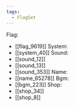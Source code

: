 ```yaml
---
tags:
  - FlagSet
---
```

Flag:
- [[flag_9619]]
System:
- [[system_40]]
Sound:
- [[sound_12]]
- [[sound_13]]
- [[sound_353]]
Name:
- [[name_65278]]
Bgm:
- [[bgm_223]]
Shop:
- [[shop_34]]
- [[shop_8]]
